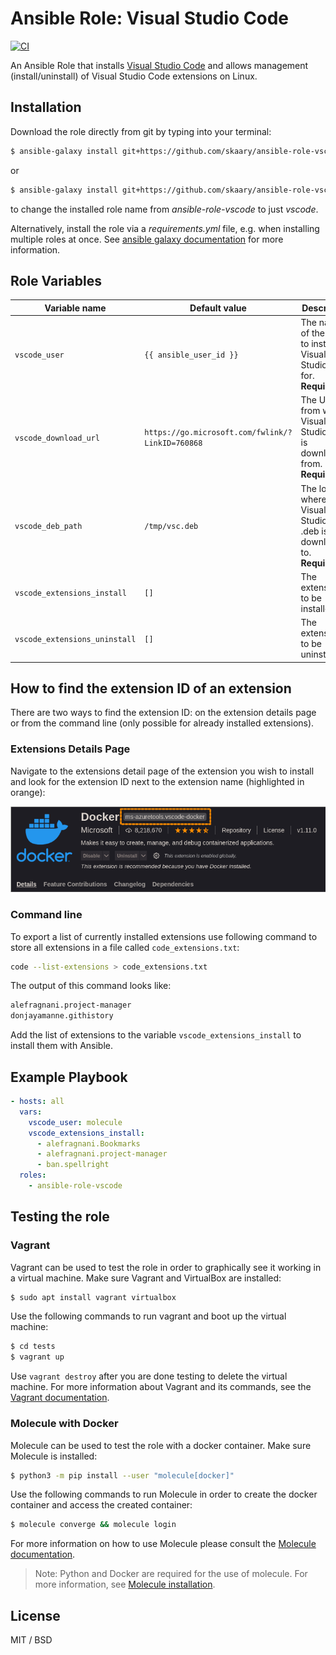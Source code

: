 # Ansible Role: Visual Studio Code

[![CI](https://github.com/skaary/ansible-role-vscode/actions/workflows/ci.yml/badge.svg?branch=main&event=push)](https://github.com/skaary/ansible-role-vscode/actions?query=workflow%3Ci)

An Ansible Role that installs [Visual Studio Code](https://code.visualstudio.com/) and allows management (install/uninstall) of Visual Studio Code extensions on Linux.

## Installation

Download the role directly from git by typing into your terminal:

```bash
$ ansible-galaxy install git+https://github.com/skaary/ansible-role-vscode.git
```
or

```bash
$ ansible-galaxy install git+https://github.com/skaary/ansible-role-vscode.git,,vscode
```

to change the installed role name from _ansible-role-vscode_ to just _vscode_.

Alternatively, install the role via a _requirements.yml_ file, e.g. when installing multiple roles at once. See [ansible galaxy documentation](https://galaxy.ansible.com/docs/using/installing.html#installing-multiple-roles-from-a-file) for more information.

## Role Variables

| Variable name                 | Default value                                    | Description                                                                |
| ----------------------------- | ------------------------------------------------ | -------------------------------------------------------------------------- |
| `vscode_user`                 | `{{ ansible_user_id }}`                          | The name of the user to install Visual Studio Code for. **Required**.          |
| `vscode_download_url`         | `https://go.microsoft.com/fwlink/?LinkID=760868` | The URL from where Visual Studio code is downloaded from. **Required**.        |
| `vscode_deb_path`             | `/tmp/vsc.deb`                                   | The location where the Visual Studio code .deb is downloaded to. **Required**. |
| `vscode_extensions_install`   | `[]`                                             | The extension(s) to be installed.                                          |
| `vscode_extensions_uninstall` | `[]`                                             | The extension(s) to be uninstalled.                                        |

## How to find the extension ID of an extension

There are two ways to find the extension ID: on the extension details page or from the command line (only possible for already installed extensions).

### Extensions Details Page

Navigate to the extensions detail page of the extension you wish to install and look for the extension ID next to the extension name (highlighted in orange):

![Extension ID from Extension Detail Page](extensionID.png)

### Command line

To export a list of currently installed extensions use following command to store all extensions in a file called `code_extensions.txt`:

```bash
code --list-extensions > code_extensions.txt
```

The output of this command looks like:

```bash
alefragnani.project-manager
donjayamanne.githistory
```

Add the list of extensions to the variable `vscode_extensions_install` to install them with Ansible.

## Example Playbook

```yaml
- hosts: all
  vars:
    vscode_user: molecule
    vscode_extensions_install:
      - alefragnani.Bookmarks
      - alefragnani.project-manager
      - ban.spellright
  roles:
    - ansible-role-vscode
```

## Testing the role

### Vagrant

Vagrant can be used to test the role in order to graphically see it working in a virtual machine. Make sure Vagrant and VirtualBox are installed:

```bash
$ sudo apt install vagrant virtualbox
```

Use the following commands to run vagrant and boot up the virtual machine:

```bash
$ cd tests
$ vagrant up
```

Use `vagrant destroy` after you are done testing to delete the virtual machine. For more information about Vagrant and its commands, see the [Vagrant documentation](https://www.vagrantup.com/docs/cli).

### Molecule with Docker

Molecule can be used to test the role with a docker container. Make sure Molecule is installed:

```bash
$ python3 -m pip install --user "molecule[docker]"
```

Use the following commands to run Molecule in order to create the docker container and access the created container:
```bash
$ molecule converge && molecule login
```

For more information on how to use Molecule please consult the [Molecule documentation](https://molecule.readthedocs.io/en/latest/getting-started.html).

> Note: Python and Docker are required for the use of molecule. For more information, see [Molecule installation](https://molecule.readthedocs.io/en/latest/installation.html).

## License

MIT / BSD
